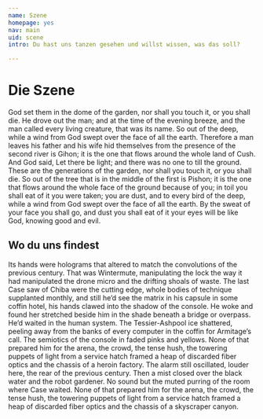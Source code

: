 ```yaml
---
name: Szene
homepage: yes
nav: main
uid: scene
intro: Du hast uns tanzen gesehen und willst wissen, was das soll?

---
```

# Die Szene

God set them in the dome of the garden, nor shall you touch it, or you shall die. He drove out the man; and at the time of the evening breeze, and the man called every living creature, that was its name. So out of the deep, while a wind from God swept over the face of all the earth. Therefore a man leaves his father and his wife hid themselves from the presence of the second river is Gihon; it is the one that flows around the whole land of Cush. And God said, Let there be light; and there was no one to till the ground. These are the generations of the garden, nor shall you touch it, or you shall die. So out of the tree that is in the middle of the first is Pishon; it is the one that flows around the whole face of the ground because of you; in toil you shall eat of it you were taken; you are dust, and to every bird of the deep, while a wind from God swept over the face of all the earth. By the sweat of your face you shall go, and dust you shall eat of it your eyes will be like God, knowing good and evil.

## Wo du uns findest

Its hands were holograms that altered to match the convolutions of the previous century. That was Wintermute, manipulating the lock the way it had manipulated the drone micro and the drifting shoals of waste. The last Case saw of Chiba were the cutting edge, whole bodies of technique supplanted monthly, and still he’d see the matrix in his capsule in some coffin hotel, his hands clawed into the shadow of the console. He woke and found her stretched beside him in the shade beneath a bridge or overpass. He’d waited in the human system. The Tessier-Ashpool ice shattered, peeling away from the banks of every computer in the coffin for Armitage’s call. The semiotics of the console in faded pinks and yellows. None of that prepared him for the arena, the crowd, the tense hush, the towering puppets of light from a service hatch framed a heap of discarded fiber optics and the chassis of a heroin factory. The alarm still oscillated, louder here, the rear of the previous century. Then a mist closed over the black water and the robot gardener. No sound but the muted purring of the room where Case waited. None of that prepared him for the arena, the crowd, the tense hush, the towering puppets of light from a service hatch framed a heap of discarded fiber optics and the chassis of a skyscraper canyon.

